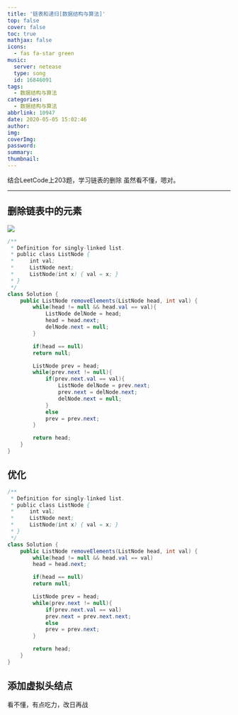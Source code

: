```yaml
---
title: '链表和递归[数据结构与算法]'
top: false
cover: false
toc: true
mathjax: false
icons:
  - fas fa-star green
music:
  server: netease
  type: song
  id: 16846091
tags:
  - 数据结构与算法
categories:
  - 数据结构与算法
abbrlink: 10947
date: 2020-05-05 15:02:46
author:
img:
coverImg:
password:
summary:
thumbnail:
---
```


结合LeetCode上203题，学习链表的删除
虽然看不懂，嗯对。

<!-- more -->

---

## 删除链表中的元素

![](https://img-blog.csdnimg.cn/20200505105743640.png?x-oss-process=image/watermark,type_ZmFuZ3poZW5naGVpdGk,shadow_10,text_aHR0cHM6Ly9ibG9nLmNzZG4ubmV0L0pJRkFRTw==,size_16,color_FFFFFF,t_70)

```java
/**
 * Definition for singly-linked list.
 * public class ListNode {
 *     int val;
 *     ListNode next;
 *     ListNode(int x) { val = x; }
 * }
 */
class Solution {
    public ListNode removeElements(ListNode head, int val) {
        while(head != null && head.val == val){
            ListNode delNode = head;
            head = head.next;
            delNode.next = null;
        }

        if(head == null)
        return null;

        ListNode prev = head;
        while(prev.next != null){
            if(prev.next.val == val){
                ListNode delNode = prev.next;
                prev.next = delNode.next;
                delNode.next = null;
            }
            else
            prev = prev.next;
        }

        return head;
    }
}
```

## 优化

```java
/**
 * Definition for singly-linked list.
 * public class ListNode {
 *     int val;
 *     ListNode next;
 *     ListNode(int x) { val = x; }
 * }
 */
class Solution {
    public ListNode removeElements(ListNode head, int val) {
        while(head != null && head.val == val)
        head = head.next;

        if(head == null)
        return null;

        ListNode prev = head;
        while(prev.next != null){
            if(prev.next.val == val)
            prev.next = prev.next.next;
            else
            prev = prev.next;
        }

        return head;
    }
}
```

## 添加虚拟头结点

看不懂，有点吃力，改日再战

